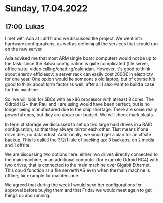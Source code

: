 # Sunday, 17.04.2022

## 17:00, Lukas

I met with Ada at Lab111 and we discussed the project. We went into hardware configurations, as well as defining all the services that should run on the new server.

Ada advised me that most ARM single board computers would not be up to the task, since the Salwa configuration is quite complicated (file server, office suite, video calling/chatting/calendar). However, it's good to think about energy efficiency: a server rack can easily cost 2000€ in electricty for one year. One option would be someone's old laptop, but of course it's good to think about form factor as well, after all I also want to build a case for this machine.

So, we will look for SBCs with an x86 processor with at least 8 cores. The Odroid H2+ that Paul and I are using would have been perfect, but is no longer being manufactured due to the chip shortage. There are some really powerful ones, but they are above our budget. We will check marktplaats.

In term of storage we discussed to set up two large hard drives in a RAID configuration, so that they always mirror each other. That means if one drive dies, no data is lost. Additionally, we would get a plan for an offsite backup. This is called the 3/2/1 rule of backing up: 3 backups, on 2 media and 1 offsite.

We are discussing two options here: either two drives directly connected to the main machine, or an additional computer (for example Odroid HC4) with two drives, that is connected to the main machine over Gigabit Ethernet. This could function as a file server/NAS even when the main machine is offline, for example for maintenance. 

We agreed that during the week I would send her configurations for approval before buying them and that Friday we would meet again to get things up and running.